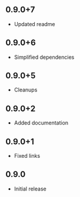 ## 0.9.0+7
* Updated readme

## 0.9.0+6
* Simplified dependencies

## 0.9.0+5
* Cleanups

## 0.9.0+2
* Added documentation

## 0.9.0+1
* Fixed links

## 0.9.0
* Initial release
